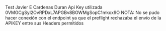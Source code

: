 Test Javier E Cardenas Duran
Api Key utilizada 0VMGCgSyl2OvRPDxL7APGBv8BOWMgSopC1mkox9O
NOTA: No se pudo hacer conexión con el endpoint ya que el preflight rechazaba el envío de la APIKEY entre sus Headers permitidos